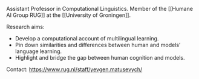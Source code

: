 Assistant Professor in Computational Linguistics. Member of the [[Humane AI Group RUG]] at the [[University of Groningen]].

Research aims:
- Develop a computational account of multilingual learning.
- Pin down similarities and differences between human and models’ language learning. 
- Highlight and bridge the gap between human cognition and models.

Contact: https://www.rug.nl/staff/yevgen.matusevych/